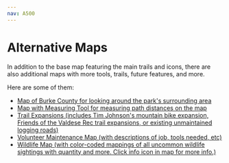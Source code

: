 ```yaml
---
nav: A500
---
```


# Alternative Maps

In addition to the base map featuring the main trails and icons, there are also additional maps with more tools, trails, future features, and more.

Here are some of them:
- [Map of Burke County for looking around the park's surrounding area][link-mapburke] 
- [Map with Measuring Tool for measuring path distances on the map][link-mapmeasure] 
- [Trail Expansions (includes Tim Johnson's mountain bike expansion, Friends of the Valdese Rec trail expansions, or existing unmaintained logging roads)][link-everything]
- [Volunteer Maintenance Map (with descriptions of job, tools needed, etc)][link-volunteer]
- [Wildlife Map (with color-coded mappings of all uncommon wildlife sightings with quantity and more. Click info icon in map for more info.)][link-wildlife]

[link-everything]: everything.map
[link-mapburke]: mapburke.map
[link-mapmeasure]: mapmeasure.map
[link-volunteer]: volunteer.map
[link-wildlife]: wildlife.map